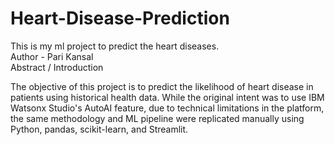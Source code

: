 # Heart-Disease-Prediction
This is my ml project to predict the heart diseases.
<br>
Author - Pari Kansal
<br>
Abstract / Introduction

The objective of this project is to predict the likelihood of heart disease in patients using historical health data. While the original intent was to use IBM Watsonx Studio's AutoAI feature, due to technical limitations in the platform, the same methodology and ML pipeline were replicated manually using Python, pandas, scikit-learn, and Streamlit.
